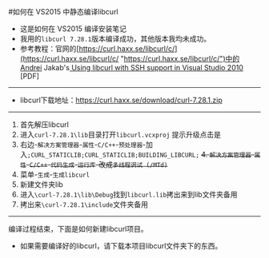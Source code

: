 #如何在 VS2015 中静态编译libcurl
- 这是如何在 VS2015 编译安装笔记
- 我用的`libcurl 7.28.1`版本编译成功，其他版本我均未成功。
- 参考教程：官网的[https://curl.haxx.se/libcurl/c/](https://curl.haxx.se/libcurl/c/ "https://curl.haxx.se/libcurl/c/")中的Andrei Jakab's[ Using libcurl with SSH support in Visual Studio 2010](https://curl.haxx.se/libcurl/c/Using-libcurl-with-SSH-support-in-Visual-Studio-2010.pdf " Using libcurl with SSH support in Visual Studio 2010") [PDF]

------------

- libcurl下载地址：https://curl.haxx.se/download/curl-7.28.1.zip


------------
1. 首先解压libcurl
2. 进入`curl-7.28.1\lib`目录打开`libcurl.vcxproj`
   提示升级点击是
3. 右边-`解决方案管理器`-`属性`-`C/C++`-`预处理器`-加入`;CURL_STATICLIB;CURL_STATICLIB;BUILDING_LIBCURL;`
<del> 4. `解决方案管理器`-`属性`-`C/C++`-`代码生成`-`运行库`-改成`多线程调试 (/MTd)` </del>
5. 菜单-`生成`-`生成libcurl`
6. 新建文件夹lib 
7. 进入`\curl-7.28.1\lib\Debug`找到`libcurl.lib`拷出来到lib文件夹备用
8. 拷出来`\curl-7.28.1\include`文件夹备用

------------

编译过程结束，下面是如何新建libcurl项目。
- 如果需要编译好的libcurl，请下载本项目libcurl文件夹下的东西。
